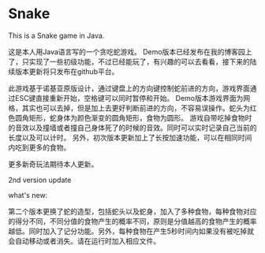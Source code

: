 # Snake
This is a Snake game in Java.

这是本人用Java语言写的一个贪吃蛇游戏。
Demo版本已经发布在我的博客园上了，只实现了一些初级功能，不过已经能玩了，有兴趣的可以去看看，接下来的陆续版本更新将只发布在github平台。

此游戏基于诺基亚原版设计，通过键盘上的方向键控制蛇前进的方向，游戏界面通过ESC键直接重新开始，空格键可以同时暂停和开始。
Demo版本游戏界面为网格，其实也可以去掉，但是加上去更好判断前进的方向，不容易误操作。蛇头为红色圆角矩形，蛇身体为颜色渐变的圆角矩形，食物为圆形。
游戏自带吃掉食物时的音效以及撞墙或者撞自己身体死了的时候的音效。同时可以实时记录自己当前的长度以及可以计时。
另外，初次版本更新加上了长按加速功能，可以在相同时间内吃到更多的食物。

更多新奇玩法期待本人更新。

2nd version update

what's new:

第二个版本更换了蛇的造型，包括蛇头以及蛇身，加入了多种食物，每种食物对应的得分不同，不同分值的食物产生的概率不同，原则是分值越高的食物产生的概率越低。同时加入了记分功能。另外，每种食物在产生5秒时间内如果没有被吃掉就会自动移动或者消失。请在运行时加入相应文件。
